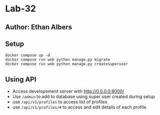 # Lab-32

## Author: Ethan Albers

## Setup
~~~
docker compose up -d
docker compose run web python manage.py migrate
docker compose run web python manage.py createsuperuser
~~~

## Using API
- Access developement server with http://0.0.0.0:8000/
- Use `/admin` to add to database using super user created during setup
- use `/api/v1/profiles` to access list of profiles
- use `/api/v1/profiles/#` to access and edit details of each profile
